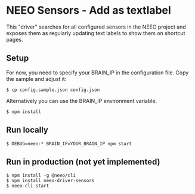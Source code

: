 NEEO Sensors - Add as textlabel
=====

This "driver" searches for all configured sensors in the NEEO project and exposes them as regularly updating text labels to show them on shortcut pages.

Setup
-----

For now, you need to specify your BRAIN_IP in the configuration file. Copy the sample and adjust it:

```
$ cp config.sample.json config.json
```

Alternatively you can use the BRAIN_IP environment variable.

```
$ npm install
```

Run locally
-----

```
$ DEBUG=neeo:* BRAIN_IP=YOUR_BRAIN_IP npm start
```

Run in production (not yet implemented)
-----

```
$ npm install -g @neeo/cli
$ npm install neeo-driver-sensors
$ neeo-cli start
```